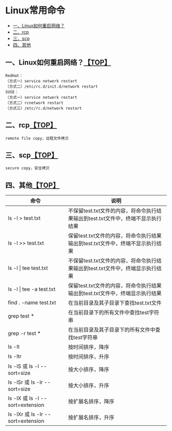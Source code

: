 # <a name="top">Linux常用命令</a>
* [一、Linux如何重启网络？](#anchor1)
* [二、rcp](#anchor2)
* [三、scp](#anchor3)
* [四、其他](#anchor4)

## <a name="anchor1">一、Linux如何重启网络？</a>[【TOP】](#top)
```
RedHat：
（方式一）service network restart
（方式二）/etc/rc.d/init.d/network restart
SUSE：
（方式一）service network restart
（方式二）rcnetwork restart
（方式三）/etc/rc.d/network restart
```

## <a name="anchor2">二、rcp</a>[【TOP】](#top)
```
remote file copy，远程文件拷贝

```

## <a name="anchor3">三、scp</a>[【TOP】](#top)
```
secure copy，安全拷贝

```

## <a name="anchor4">四、其他</a>[【TOP】](#top)
| 命令 | 说明 |
| ---------- | ---------- |
| ls -l > test.txt | 不保留test.txt文件的内容，将命令执行结果输出到test.txt文件中，终端不显示执行结果 |
| ls -l >> test.txt | 保留test.txt文件的内容，将命令执行结果输出到test.txt文件中，终端不显示执行结果 |
| ls -l \| tee test.txt | 不保留test.txt文件的内容，将命令执行结果输出到test.txt文件中，终端显示执行结果 |
| ls -l \| tee -a test.txt | 保留test.txt文件的内容，将命令执行结果输出到test.txt文件中，终端显示执行结果 |
| find . -name test.txt | 在当前目录及其子目录下查找test.txt文件 |
| grep test * | 在当前目录下的所有文件中查找test字符串 |
| grep -r test * | 在当前目录及其子目录下的所有文件中查找test字符串 |
| ls -lt | 按时间排序，降序 |
| ls -ltr | 按时间排序，升序 |
| ls -lS 或 ls -l --sort=size | 按大小排序，降序 |
| ls -lSr 或 ls -lr --sort=size | 按大小排序，升序 |
| ls -lX 或 ls -l --sort=extension | 按扩展名排序，降序 |
| ls -lXr 或 ls -lr --sort=extension | 按扩展名排序，升序 |
